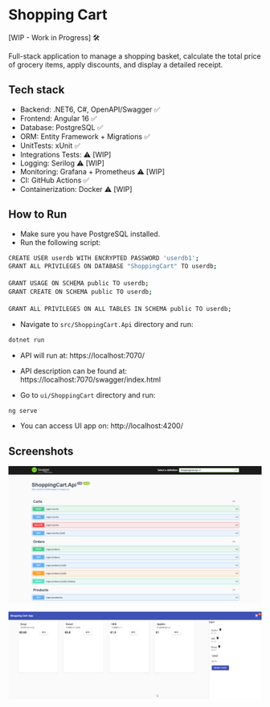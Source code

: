 ﻿# Shopping Cart

[WIP - Work in Progress] 🛠️

Full-stack application to manage a shopping basket, calculate the total price of grocery
items, apply discounts, and display a detailed receipt.

## Tech stack

- Backend: .NET6, C#, OpenAPI/Swagger ✅ 
- Frontend: Angular 16 ✅
- Database: PostgreSQL ✅
- ORM: Entity Framework + Migrations ✅
- UnitTests: xUnit ✅ 
- Integrations Tests: ⚠️ [WIP]
- Logging: Serilog ⚠️ [WIP]
- Monitoring: Grafana + Prometheus ⚠️ [WIP]
- CI: GitHub Actions ✅
- Containerization: Docker ⚠️ [WIP]

## How to Run

- Make sure you have PostgreSQL installed.
- Run the following script:

```bash
CREATE USER userdb WITH ENCRYPTED PASSWORD 'userdb1';
GRANT ALL PRIVILEGES ON DATABASE "ShoppingCart" TO userdb;

GRANT USAGE ON SCHEMA public TO userdb;
GRANT CREATE ON SCHEMA public TO userdb;

GRANT ALL PRIVILEGES ON ALL TABLES IN SCHEMA public TO userdb;
```

- Navigate to `src/ShoppingCart.Api` directory and run:
```bash
dotnet run
```

- API will run at: https://localhost:7070/
- API description can be found at: https://localhost:7070/swagger/index.html


- Go to `ui/ShoppingCart` directory and run:
```bash
ng serve
```

- You can access UI app on: http://localhost:4200/


## Screenshots

![swagger](ui/screenshots/swagger.png)

![ui](ui/screenshots/ui.png)

